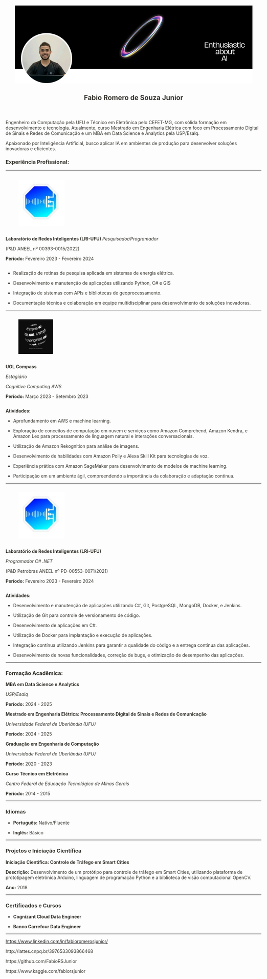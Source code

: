 <html><head><meta http-equiv="Content-Type" content="text/html; charset=utf-8"/><title>Fabio Romero de Souza Junior </title><style>
/* cspell:disable-file */
/* webkit printing magic: print all background colors */
html {
	-webkit-print-color-adjust: exact;
}
* {
	box-sizing: border-box;
	-webkit-print-color-adjust: exact;
}

html,
body {
	margin: 0;
	padding: 0;
}
@media only screen {
	body {
		margin: 2em auto;
		max-width: 900px;
		color: rgb(55, 53, 47);
	}
}

body {
	line-height: 1.5;
	white-space: pre-wrap;
}

a,
a.visited {
	color: inherit;
	text-decoration: underline;
}

.pdf-relative-link-path {
	font-size: 80%;
	color: #444;
}

h1,
h2,
h3 {
	letter-spacing: -0.01em;
	line-height: 1.2;
	font-weight: 600;
	margin-bottom: 0;
}

.page-title {
	font-size: 2.5rem;
	font-weight: 700;
	margin-top: 0;
	margin-bottom: 0.75em;
}

h1 {
	font-size: 1.875rem;
	margin-top: 1.875rem;
}

h2 {
	font-size: 1.5rem;
	margin-top: 1.5rem;
}

h3 {
	font-size: 1.25rem;
	margin-top: 1.25rem;
}

.source {
	border: 1px solid #ddd;
	border-radius: 3px;
	padding: 1.5em;
	word-break: break-all;
}

.callout {
	border-radius: 3px;
	padding: 1rem;
}

figure {
	margin: 1.25em 0;
	page-break-inside: avoid;
}

figcaption {
	opacity: 0.5;
	font-size: 85%;
	margin-top: 0.5em;
}

mark {
	background-color: transparent;
}

.indented {
	padding-left: 1.5em;
}

hr {
	background: transparent;
	display: block;
	width: 100%;
	height: 1px;
	visibility: visible;
	border: none;
	border-bottom: 1px solid rgba(55, 53, 47, 0.09);
}

img {
	max-width: 100%;
}

@media only print {
	img {
		max-height: 100vh;
		object-fit: contain;
	}
}

@page {
	margin: 1in;
}

.collection-content {
	font-size: 0.875rem;
}

.column-list {
	display: flex;
	justify-content: space-between;
}

.column {
	padding: 0 1em;
}

.column:first-child {
	padding-left: 0;
}

.column:last-child {
	padding-right: 0;
}

.table_of_contents-item {
	display: block;
	font-size: 0.875rem;
	line-height: 1.3;
	padding: 0.125rem;
}

.table_of_contents-indent-1 {
	margin-left: 1.5rem;
}

.table_of_contents-indent-2 {
	margin-left: 3rem;
}

.table_of_contents-indent-3 {
	margin-left: 4.5rem;
}

.table_of_contents-link {
	text-decoration: none;
	opacity: 0.7;
	border-bottom: 1px solid rgba(55, 53, 47, 0.18);
}

table,
th,
td {
	border: 1px solid rgba(55, 53, 47, 0.09);
	border-collapse: collapse;
}

table {
	border-left: none;
	border-right: none;
}

th,
td {
	font-weight: normal;
	padding: 0.25em 0.5em;
	line-height: 1.5;
	min-height: 1.5em;
	text-align: left;
}

th {
	color: rgba(55, 53, 47, 0.6);
}

ol,
ul {
	margin: 0;
	margin-block-start: 0.6em;
	margin-block-end: 0.6em;
}

li > ol:first-child,
li > ul:first-child {
	margin-block-start: 0.6em;
}

ul > li {
	list-style: disc;
}

ul.to-do-list {
	padding-inline-start: 0;
}

ul.to-do-list > li {
	list-style: none;
}

.to-do-children-checked {
	text-decoration: line-through;
	opacity: 0.375;
}

ul.toggle > li {
	list-style: none;
}

ul {
	padding-inline-start: 1.7em;
}

ul > li {
	padding-left: 0.1em;
}

ol {
	padding-inline-start: 1.6em;
}

ol > li {
	padding-left: 0.2em;
}

.mono ol {
	padding-inline-start: 2em;
}

.mono ol > li {
	text-indent: -0.4em;
}

.toggle {
	padding-inline-start: 0em;
	list-style-type: none;
}

/* Indent toggle children */
.toggle > li > details {
	padding-left: 1.7em;
}

.toggle > li > details > summary {
	margin-left: -1.1em;
}

.selected-value {
	display: inline-block;
	padding: 0 0.5em;
	background: rgba(206, 205, 202, 0.5);
	border-radius: 3px;
	margin-right: 0.5em;
	margin-top: 0.3em;
	margin-bottom: 0.3em;
	white-space: nowrap;
}

.collection-title {
	display: inline-block;
	margin-right: 1em;
}

.page-description {
    margin-bottom: 2em;
}

.simple-table {
	margin-top: 1em;
	font-size: 0.875rem;
	empty-cells: show;
}
.simple-table td {
	height: 29px;
	min-width: 120px;
}

.simple-table th {
	height: 29px;
	min-width: 120px;
}

.simple-table-header-color {
	background: rgb(247, 246, 243);
	color: black;
}
.simple-table-header {
	font-weight: 500;
}

time {
	opacity: 0.5;
}

.icon {
	display: inline-block;
	max-width: 1.2em;
	max-height: 1.2em;
	text-decoration: none;
	vertical-align: text-bottom;
	margin-right: 0.5em;
}

img.icon {
	border-radius: 3px;
}

.user-icon {
	width: 1.5em;
	height: 1.5em;
	border-radius: 100%;
	margin-right: 0.5rem;
}

.user-icon-inner {
	font-size: 0.8em;
}

.text-icon {
	border: 1px solid #000;
	text-align: center;
}

.page-cover-image {
	display: block;
	object-fit: cover;
	width: 100%;
	max-height: 30vh;
}

.page-header-icon {
	font-size: 3rem;
	margin-bottom: 1rem;
}

.page-header-icon-with-cover {
	margin-top: -0.72em;
	margin-left: 0.07em;
}

.page-header-icon img {
	border-radius: 3px;
}

.link-to-page {
	margin: 1em 0;
	padding: 0;
	border: none;
	font-weight: 500;
}

p > .user {
	opacity: 0.5;
}

td > .user,
td > time {
	white-space: nowrap;
}

input[type="checkbox"] {
	transform: scale(1.5);
	margin-right: 0.6em;
	vertical-align: middle;
}

p {
	margin-top: 0.5em;
	margin-bottom: 0.5em;
}

.image {
	border: none;
	margin: 1.5em 0;
	padding: 0;
	border-radius: 0;
	text-align: center;
}

.code,
code {
	background: rgba(135, 131, 120, 0.15);
	border-radius: 3px;
	padding: 0.2em 0.4em;
	border-radius: 3px;
	font-size: 85%;
	tab-size: 2;
}

code {
	color: #eb5757;
}

.code {
	padding: 1.5em 1em;
}

.code-wrap {
	white-space: pre-wrap;
	word-break: break-all;
}

.code > code {
	background: none;
	padding: 0;
	font-size: 100%;
	color: inherit;
}

blockquote {
	font-size: 1.25em;
	margin: 1em 0;
	padding-left: 1em;
	border-left: 3px solid rgb(55, 53, 47);
}

.bookmark {
	text-decoration: none;
	max-height: 8em;
	padding: 0;
	display: flex;
	width: 100%;
	align-items: stretch;
}

.bookmark-title {
	font-size: 0.85em;
	overflow: hidden;
	text-overflow: ellipsis;
	height: 1.75em;
	white-space: nowrap;
}

.bookmark-text {
	display: flex;
	flex-direction: column;
}

.bookmark-info {
	flex: 4 1 180px;
	padding: 12px 14px 14px;
	display: flex;
	flex-direction: column;
	justify-content: space-between;
}

.bookmark-image {
	width: 33%;
	flex: 1 1 180px;
	display: block;
	position: relative;
	object-fit: cover;
	border-radius: 1px;
}

.bookmark-description {
	color: rgba(55, 53, 47, 0.6);
	font-size: 0.75em;
	overflow: hidden;
	max-height: 4.5em;
	word-break: break-word;
}

.bookmark-href {
	font-size: 0.75em;
	margin-top: 0.25em;
}

.sans { font-family: ui-sans-serif, -apple-system, BlinkMacSystemFont, "Segoe UI Variable Display", "Segoe UI", Helvetica, "Apple Color Emoji", Arial, sans-serif, "Segoe UI Emoji", "Segoe UI Symbol"; }
.code { font-family: "SFMono-Regular", Menlo, Consolas, "PT Mono", "Liberation Mono", Courier, monospace; }
.serif { font-family: Lyon-Text, Georgia, ui-serif, serif; }
.mono { font-family: iawriter-mono, Nitti, Menlo, Courier, monospace; }
.pdf .sans { font-family: Inter, ui-sans-serif, -apple-system, BlinkMacSystemFont, "Segoe UI Variable Display", "Segoe UI", Helvetica, "Apple Color Emoji", Arial, sans-serif, "Segoe UI Emoji", "Segoe UI Symbol", 'Twemoji', 'Noto Color Emoji', 'Noto Sans CJK JP'; }
.pdf:lang(zh-CN) .sans { font-family: Inter, ui-sans-serif, -apple-system, BlinkMacSystemFont, "Segoe UI Variable Display", "Segoe UI", Helvetica, "Apple Color Emoji", Arial, sans-serif, "Segoe UI Emoji", "Segoe UI Symbol", 'Twemoji', 'Noto Color Emoji', 'Noto Sans CJK SC'; }
.pdf:lang(zh-TW) .sans { font-family: Inter, ui-sans-serif, -apple-system, BlinkMacSystemFont, "Segoe UI Variable Display", "Segoe UI", Helvetica, "Apple Color Emoji", Arial, sans-serif, "Segoe UI Emoji", "Segoe UI Symbol", 'Twemoji', 'Noto Color Emoji', 'Noto Sans CJK TC'; }
.pdf:lang(ko-KR) .sans { font-family: Inter, ui-sans-serif, -apple-system, BlinkMacSystemFont, "Segoe UI Variable Display", "Segoe UI", Helvetica, "Apple Color Emoji", Arial, sans-serif, "Segoe UI Emoji", "Segoe UI Symbol", 'Twemoji', 'Noto Color Emoji', 'Noto Sans CJK KR'; }
.pdf .code { font-family: Source Code Pro, "SFMono-Regular", Menlo, Consolas, "PT Mono", "Liberation Mono", Courier, monospace, 'Twemoji', 'Noto Color Emoji', 'Noto Sans Mono CJK JP'; }
.pdf:lang(zh-CN) .code { font-family: Source Code Pro, "SFMono-Regular", Menlo, Consolas, "PT Mono", "Liberation Mono", Courier, monospace, 'Twemoji', 'Noto Color Emoji', 'Noto Sans Mono CJK SC'; }
.pdf:lang(zh-TW) .code { font-family: Source Code Pro, "SFMono-Regular", Menlo, Consolas, "PT Mono", "Liberation Mono", Courier, monospace, 'Twemoji', 'Noto Color Emoji', 'Noto Sans Mono CJK TC'; }
.pdf:lang(ko-KR) .code { font-family: Source Code Pro, "SFMono-Regular", Menlo, Consolas, "PT Mono", "Liberation Mono", Courier, monospace, 'Twemoji', 'Noto Color Emoji', 'Noto Sans Mono CJK KR'; }
.pdf .serif { font-family: PT Serif, Lyon-Text, Georgia, ui-serif, serif, 'Twemoji', 'Noto Color Emoji', 'Noto Serif CJK JP'; }
.pdf:lang(zh-CN) .serif { font-family: PT Serif, Lyon-Text, Georgia, ui-serif, serif, 'Twemoji', 'Noto Color Emoji', 'Noto Serif CJK SC'; }
.pdf:lang(zh-TW) .serif { font-family: PT Serif, Lyon-Text, Georgia, ui-serif, serif, 'Twemoji', 'Noto Color Emoji', 'Noto Serif CJK TC'; }
.pdf:lang(ko-KR) .serif { font-family: PT Serif, Lyon-Text, Georgia, ui-serif, serif, 'Twemoji', 'Noto Color Emoji', 'Noto Serif CJK KR'; }
.pdf .mono { font-family: PT Mono, iawriter-mono, Nitti, Menlo, Courier, monospace, 'Twemoji', 'Noto Color Emoji', 'Noto Sans Mono CJK JP'; }
.pdf:lang(zh-CN) .mono { font-family: PT Mono, iawriter-mono, Nitti, Menlo, Courier, monospace, 'Twemoji', 'Noto Color Emoji', 'Noto Sans Mono CJK SC'; }
.pdf:lang(zh-TW) .mono { font-family: PT Mono, iawriter-mono, Nitti, Menlo, Courier, monospace, 'Twemoji', 'Noto Color Emoji', 'Noto Sans Mono CJK TC'; }
.pdf:lang(ko-KR) .mono { font-family: PT Mono, iawriter-mono, Nitti, Menlo, Courier, monospace, 'Twemoji', 'Noto Color Emoji', 'Noto Sans Mono CJK KR'; }
.highlight-default {
	color: rgba(55, 53, 47, 1);
}
.highlight-gray {
	color: rgba(120, 119, 116, 1);
	fill: rgba(120, 119, 116, 1);
}
.highlight-brown {
	color: rgba(159, 107, 83, 1);
	fill: rgba(159, 107, 83, 1);
}
.highlight-orange {
	color: rgba(217, 115, 13, 1);
	fill: rgba(217, 115, 13, 1);
}
.highlight-yellow {
	color: rgba(203, 145, 47, 1);
	fill: rgba(203, 145, 47, 1);
}
.highlight-teal {
	color: rgba(68, 131, 97, 1);
	fill: rgba(68, 131, 97, 1);
}
.highlight-blue {
	color: rgba(51, 126, 169, 1);
	fill: rgba(51, 126, 169, 1);
}
.highlight-purple {
	color: rgba(144, 101, 176, 1);
	fill: rgba(144, 101, 176, 1);
}
.highlight-pink {
	color: rgba(193, 76, 138, 1);
	fill: rgba(193, 76, 138, 1);
}
.highlight-red {
	color: rgba(212, 76, 71, 1);
	fill: rgba(212, 76, 71, 1);
}
.highlight-default_background {
	color: rgba(55, 53, 47, 1);
}
.highlight-gray_background {
	background: rgba(241, 241, 239, 1);
}
.highlight-brown_background {
	background: rgba(244, 238, 238, 1);
}
.highlight-orange_background {
	background: rgba(251, 236, 221, 1);
}
.highlight-yellow_background {
	background: rgba(251, 243, 219, 1);
}
.highlight-teal_background {
	background: rgba(237, 243, 236, 1);
}
.highlight-blue_background {
	background: rgba(231, 243, 248, 1);
}
.highlight-purple_background {
	background: rgba(244, 240, 247, 0.8);
}
.highlight-pink_background {
	background: rgba(249, 238, 243, 0.8);
}
.highlight-red_background {
	background: rgba(253, 235, 236, 1);
}
.block-color-default {
	color: inherit;
	fill: inherit;
}
.block-color-gray {
	color: rgba(120, 119, 116, 1);
	fill: rgba(120, 119, 116, 1);
}
.block-color-brown {
	color: rgba(159, 107, 83, 1);
	fill: rgba(159, 107, 83, 1);
}
.block-color-orange {
	color: rgba(217, 115, 13, 1);
	fill: rgba(217, 115, 13, 1);
}
.block-color-yellow {
	color: rgba(203, 145, 47, 1);
	fill: rgba(203, 145, 47, 1);
}
.block-color-teal {
	color: rgba(68, 131, 97, 1);
	fill: rgba(68, 131, 97, 1);
}
.block-color-blue {
	color: rgba(51, 126, 169, 1);
	fill: rgba(51, 126, 169, 1);
}
.block-color-purple {
	color: rgba(144, 101, 176, 1);
	fill: rgba(144, 101, 176, 1);
}
.block-color-pink {
	color: rgba(193, 76, 138, 1);
	fill: rgba(193, 76, 138, 1);
}
.block-color-red {
	color: rgba(212, 76, 71, 1);
	fill: rgba(212, 76, 71, 1);
}
.block-color-default_background {
	color: inherit;
	fill: inherit;
}
.block-color-gray_background {
	background: rgba(241, 241, 239, 1);
}
.block-color-brown_background {
	background: rgba(244, 238, 238, 1);
}
.block-color-orange_background {
	background: rgba(251, 236, 221, 1);
}
.block-color-yellow_background {
	background: rgba(251, 243, 219, 1);
}
.block-color-teal_background {
	background: rgba(237, 243, 236, 1);
}
.block-color-blue_background {
	background: rgba(231, 243, 248, 1);
}
.block-color-purple_background {
	background: rgba(244, 240, 247, 0.8);
}
.block-color-pink_background {
	background: rgba(249, 238, 243, 0.8);
}
.block-color-red_background {
	background: rgba(253, 235, 236, 1);
}
.select-value-color-uiBlue { background-color: rgba(35, 131, 226, .07); }
.select-value-color-pink { background-color: rgba(245, 224, 233, 1); }
.select-value-color-purple { background-color: rgba(232, 222, 238, 1); }
.select-value-color-green { background-color: rgba(219, 237, 219, 1); }
.select-value-color-gray { background-color: rgba(227, 226, 224, 1); }
.select-value-color-transparentGray { background-color: rgba(227, 226, 224, 0); }
.select-value-color-translucentGray { background-color: rgba(0, 0, 0, 0.06); }
.select-value-color-orange { background-color: rgba(250, 222, 201, 1); }
.select-value-color-brown { background-color: rgba(238, 224, 218, 1); }
.select-value-color-red { background-color: rgba(255, 226, 221, 1); }
.select-value-color-yellow { background-color: rgba(253, 236, 200, 1); }
.select-value-color-blue { background-color: rgba(211, 229, 239, 1); }
.select-value-color-pageGlass { background-color: undefined; }
.select-value-color-washGlass { background-color: undefined; }

.checkbox {
	display: inline-flex;
	vertical-align: text-bottom;
	width: 16;
	height: 16;
	background-size: 16px;
	margin-left: 2px;
	margin-right: 5px;
}

.checkbox-on {
	background-image: url("data:image/svg+xml;charset=UTF-8,%3Csvg%20width%3D%2216%22%20height%3D%2216%22%20viewBox%3D%220%200%2016%2016%22%20fill%3D%22none%22%20xmlns%3D%22http%3A%2F%2Fwww.w3.org%2F2000%2Fsvg%22%3E%0A%3Crect%20width%3D%2216%22%20height%3D%2216%22%20fill%3D%22%2358A9D7%22%2F%3E%0A%3Cpath%20d%3D%22M6.71429%2012.2852L14%204.9995L12.7143%203.71436L6.71429%209.71378L3.28571%206.2831L2%207.57092L6.71429%2012.2852Z%22%20fill%3D%22white%22%2F%3E%0A%3C%2Fsvg%3E");
}

.checkbox-off {
	background-image: url("data:image/svg+xml;charset=UTF-8,%3Csvg%20width%3D%2216%22%20height%3D%2216%22%20viewBox%3D%220%200%2016%2016%22%20fill%3D%22none%22%20xmlns%3D%22http%3A%2F%2Fwww.w3.org%2F2000%2Fsvg%22%3E%0A%3Crect%20x%3D%220.75%22%20y%3D%220.75%22%20width%3D%2214.5%22%20height%3D%2214.5%22%20fill%3D%22white%22%20stroke%3D%22%2336352F%22%20stroke-width%3D%221.5%22%2F%3E%0A%3C%2Fsvg%3E");
}
	
</style></head><body><article id="12668f86-1da4-80de-9450-c7152f50650e" class="page sans"><header><img class="page-cover-image" src="image_(3).png" style="object-position:center 78.07%"/><h1 class="page-title">Fabio Romero de Souza Junior </h1><p class="page-description"></p></header><div class="page-body"><p id="12668f86-1da4-809e-877c-f412389cb76e" class="">
</p><p id="12668f86-1da4-80c8-b1f8-f42546579be3" class="">Engenheiro da Computação pela UFU e Técnico em Eletrônica pelo CEFET-MG, com sólida formação em desenvolvimento e tecnologia. Atualmente, curso Mestrado em Engenharia Elétrica com foco em Processamento Digital de Sinais e Redes de Comunicação e um MBA em Data Science e Analytics pela USP/Esalq. </p><p id="12668f86-1da4-80ab-819d-ffdea15e8e96" class="">Apaixonado por Inteligência Artificial, busco aplicar IA em ambientes de produção para desenvolver soluções inovadoras e eficientes.</p><p id="12668f86-1da4-80de-a74b-f71f6353376a" class="">
</p><h3 id="12668f86-1da4-8089-b99f-ec358635caa4" class=""><strong>Experiência Profissional: </strong></h3><hr id="12668f86-1da4-80e9-9102-dced84fc53d0"/><div id="12668f86-1da4-8005-bfa2-f9c7f93884de" class="column-list"><div id="12668f86-1da4-808d-9f62-d48c4d131a3e" style="width:31.25%" class="column"><figure id="12668f86-1da4-80f3-9617-cadcd8ad7f70" class="image"><a href="image.png"><img style="width:144px" src="image.png"/></a></figure></div><div id="12668f86-1da4-807d-9199-d3e76de912d1" style="width:68.75%" class="column"><p id="12668f86-1da4-80ee-b885-edb22fa9409a" class=""><strong>Laboratório de Redes Inteligentes (LRI-UFU) </strong><em>Pesquisador/Programador </em></p><p id="12668f86-1da4-80a2-ba37-f0ba152a64f5" class="">(P&amp;D ANEEL nº 00393-0015/2022)</p><p id="12668f86-1da4-8002-a774-cd2d7d455520" class=""><strong>Período:</strong> Fevereiro 2023 - Fevereiro 2024</p></div></div><ul id="12668f86-1da4-804b-a6c7-d4a02d5029a6" class="bulleted-list"><li style="list-style-type:disc">Realização de rotinas de pesquisa aplicada em sistemas de energia elétrica.</li></ul><ul id="12668f86-1da4-80b6-ac60-c40f9f3da668" class="bulleted-list"><li style="list-style-type:disc">Desenvolvimento e manutenção de aplicações utilizando Python, C# e GIS</li></ul><ul id="12668f86-1da4-805b-93d0-fe1efb8fca08" class="bulleted-list"><li style="list-style-type:disc">Integração de sistemas com APIs e bibliotecas de geoprocessamento.</li></ul><ul id="12668f86-1da4-806a-8fd7-e9b821403f1f" class="bulleted-list"><li style="list-style-type:disc">Documentação técnica e colaboração em equipe multidisciplinar para desenvolvimento de soluções inovadoras.</li></ul><p id="12668f86-1da4-80fc-9055-c655273a648e" class="">
</p><hr id="12668f86-1da4-80c1-9158-e7b16be2c129"/><div id="12668f86-1da4-8010-a056-f4d80661e3f6" class="column-list"><div id="12668f86-1da4-80fe-9038-ecd6b41bd31b" style="width:31.25%" class="column"><figure id="12668f86-1da4-80d8-b2ce-ee1aab3bf7ce" class="image"><a href="image%201.png"><img style="width:108px" src="image%201.png"/></a></figure></div><div id="12668f86-1da4-8008-8381-c8028f424f93" style="width:68.75%" class="column"><p id="12668f86-1da4-80f9-906e-f375e8f0245d" class=""><strong>UOL Compass </strong></p><p id="12668f86-1da4-80a0-8d3b-db5d34fea8cd" class=""><em>Estagiário</em></p><p id="12668f86-1da4-8063-aebe-c57f9f733009" class=""><em>Cognitive Computing AWS </em></p><p id="12668f86-1da4-8069-be04-f3ba9ae90686" class=""><strong>Período:</strong> Março 2023 - Setembro 2023</p></div></div><p id="12668f86-1da4-8005-9398-f82d61422d9c" class=""><strong>Atividades:</strong></p><ul id="12668f86-1da4-808f-8276-c34c0baead2d" class="bulleted-list"><li style="list-style-type:disc">Aprofundamento em AWS e machine learning.</li></ul><ul id="12668f86-1da4-80b0-bb01-f1c57c1af02d" class="bulleted-list"><li style="list-style-type:disc">Exploração de conceitos de computação em nuvem e serviços como Amazon Comprehend, Amazon Kendra, e Amazon Lex para processamento de linguagem natural e interações conversacionais.</li></ul><ul id="12668f86-1da4-80b1-a3d7-ce4b7edc5cfb" class="bulleted-list"><li style="list-style-type:disc">Utilização de Amazon Rekognition para análise de imagens.</li></ul><ul id="12668f86-1da4-807f-9470-e7fca043d438" class="bulleted-list"><li style="list-style-type:disc">Desenvolvimento de habilidades com Amazon Polly e Alexa Skill Kit para tecnologias de voz.</li></ul><ul id="12668f86-1da4-8026-b8ec-c03bd293061f" class="bulleted-list"><li style="list-style-type:disc">Experiência prática com Amazon SageMaker para desenvolvimento de modelos de machine learning.</li></ul><ul id="12668f86-1da4-809d-b68d-e7513332b403" class="bulleted-list"><li style="list-style-type:disc">Participação em um ambiente ágil, compreendendo a importância da colaboração e adaptação contínua.</li></ul><hr id="12668f86-1da4-8037-a549-f2b1cacaf951"/><div id="12668f86-1da4-80a8-85cd-efcd1d87c608" class="column-list"><div id="12668f86-1da4-80f2-97f7-e234c4106144" style="width:31.25%" class="column"><figure id="12668f86-1da4-8084-adcf-f233c4c820c8" class="image"><a href="image.png"><img style="width:144px" src="image.png"/></a></figure></div><div id="12668f86-1da4-8083-bff6-c3ba0225548f" style="width:68.75%" class="column"><p id="12668f86-1da4-808d-8944-e0a47cd31101" class=""><strong>Laboratório de Redes Inteligentes (LRI-UFU)</strong></p><p id="12668f86-1da4-8047-bf38-c72f32855deb" class=""><em>Programador C# .NET </em></p><p id="12668f86-1da4-80ac-85e2-d419ec52365a" class="">(P&amp;D Petrobras ANEEL nº PD-00553-0071/2021)</p><p id="12668f86-1da4-8023-af42-fb6c8c33fe4a" class=""><strong>Período:</strong> Fevereiro 2023 - Fevereiro 2024</p><p id="12668f86-1da4-8034-8949-f0a8ee4f3952" class="">
</p></div></div><p id="12668f86-1da4-80aa-9189-c8683f8e13d2" class=""><strong>Atividades:</strong></p><ul id="12668f86-1da4-80f0-a59b-c60e45764450" class="bulleted-list"><li style="list-style-type:disc">Desenvolvimento e manutenção de aplicações utilizando C#, Git, PostgreSQL, MongoDB, Docker, e Jenkins.</li></ul><ul id="12668f86-1da4-80de-a2a8-e24628b82c7d" class="bulleted-list"><li style="list-style-type:disc">Utilização de Git para controle de versionamento de código.</li></ul><ul id="12668f86-1da4-8032-ad0e-d7138f195b36" class="bulleted-list"><li style="list-style-type:disc">Desenvolvimento de aplicações em C#.</li></ul><ul id="12668f86-1da4-808a-93ec-d6becd38ecb7" class="bulleted-list"><li style="list-style-type:disc">Utilização de Docker para implantação e execução de aplicações.</li></ul><ul id="12668f86-1da4-8009-adbf-c423293d6319" class="bulleted-list"><li style="list-style-type:disc">Integração contínua utilizando Jenkins para garantir a qualidade do código e a entrega contínua das aplicações.</li></ul><ul id="12668f86-1da4-80dc-b9c4-d1dd7d978574" class="bulleted-list"><li style="list-style-type:disc">Desenvolvimento de novas funcionalidades, correção de bugs, e otimização de desempenho das aplicações.</li></ul><hr id="12668f86-1da4-8099-9ac0-d90c3949d838"/><p id="12668f86-1da4-802d-bb72-ec61fee7a6e4" class="">
</p><h3 id="12668f86-1da4-80f0-85ce-eb815a8b4c3e" class=""><strong>Formação Acadêmica:</strong></h3><p id="12668f86-1da4-80b4-bf07-eae13625dabc" class=""><strong> </strong></p><p id="12668f86-1da4-8008-b1db-e0de86605f67" class=""><strong>MBA em Data Science e Analytics</strong></p><p id="12668f86-1da4-80d2-877a-e8f34a7e5d6a" class=""><em>USP/Esalq</em></p><p id="12668f86-1da4-8037-995e-f4288a12fdcf" class=""><strong>Período:</strong> 2024 - 2025</p><p id="12668f86-1da4-8030-985d-ed13f6b7ae9c" class="">
</p><p id="12668f86-1da4-803c-b0c4-d7258f684b1e" class=""><strong>Mestrado em Engenharia Elétrica: Processamento Digital de Sinais e Redes de Comunicação</strong></p><p id="12668f86-1da4-8016-8ee0-deec687f7d48" class=""><em>Universidade Federal de Uberlândia (UFU)</em></p><p id="12668f86-1da4-8061-b827-d2459667410d" class=""><strong>Período:</strong> 2024 - 2025</p><p id="12668f86-1da4-80d2-babd-e688625a6e56" class="">
</p><p id="12668f86-1da4-803d-b2a9-d5bb69111cd1" class=""><strong>Graduação em Engenharia de Computação</strong></p><p id="12668f86-1da4-804c-9806-dddd80749fec" class=""><em>Universidade Federal de Uberlândia (UFU)</em></p><p id="12668f86-1da4-8088-9eed-d1959573e138" class=""><strong>Período:</strong> 2020 - 2023</p><p id="12668f86-1da4-801c-8670-cdcb33fb4119" class="">
</p><p id="12668f86-1da4-80f1-b2c6-d695c58bc12c" class=""><strong>Curso Técnico em Eletrônica</strong></p><p id="12668f86-1da4-80c5-89e0-e2563259452e" class=""><em>Centro Federal de Educação Tecnológica de Minas Gerais</em></p><p id="12668f86-1da4-8089-a53a-d63ea28e78b1" class=""><strong>Período:</strong> 2014 - 2015</p><hr id="12668f86-1da4-8071-a36e-e75e9efa037e"/><h3 id="12668f86-1da4-801e-97ea-f1273fe1fa56" class=""><strong>Idiomas</strong></h3><ul id="12668f86-1da4-80a2-a2ca-c93ff6e606bc" class="bulleted-list"><li style="list-style-type:disc"><strong>Português:</strong> Nativo/Fluente</li></ul><ul id="12668f86-1da4-8034-8dd5-d55a86bb6a10" class="bulleted-list"><li style="list-style-type:disc"><strong>Inglês:</strong> Básico</li></ul><hr id="12668f86-1da4-80c4-819b-ec2294d7e2b7"/><h3 id="12668f86-1da4-80cc-a402-fa86af5551ef" class=""><strong>Projetos e Iniciação Científica</strong></h3><p id="12668f86-1da4-80d3-abf8-e7e336f75e5c" class=""><strong>Iniciação Científica: Controle de Tráfego em Smart Cities</strong></p><p id="12668f86-1da4-802e-9334-e2b6d05b10e0" class=""><strong>Descrição:</strong> Desenvolvimento de um protótipo para controle de tráfego em Smart Cities, utilizando plataforma de prototipagem eletrônica Arduino, linguagem de programação Python e a biblioteca de visão computacional OpenCV.</p><p id="12668f86-1da4-803b-a802-c568414c1a74" class=""><strong>Ano:</strong> 2018</p><hr id="12668f86-1da4-8016-893f-e1d50a404f5c"/><h3 id="12668f86-1da4-804c-b787-f2920a78ff86" class=""><strong>Certificados e Cursos</strong></h3><ul id="12668f86-1da4-8083-bfce-c95bb177b1ac" class="bulleted-list"><li style="list-style-type:disc"><strong>Cognizant Cloud Data Engineer</strong></li></ul><ul id="12668f86-1da4-80e2-ba26-ce04e7006a4b" class="bulleted-list"><li style="list-style-type:disc"><strong>Banco Carrefour Data Engineer</strong></li></ul><hr id="12668f86-1da4-8071-bc65-cdedf35cf9d7"/><p id="12668f86-1da4-80f8-970d-c53d9967c510" class="">
</p><p id="12668f86-1da4-8016-bf28-ff973e580dd0" class="">
</p><p id="12668f86-1da4-8085-9737-f0235d22434e" class=""><a href="https://www.linkedin.com/in/fabioromerosjunior/">https://www.linkedin.com/in/fabioromerosjunior/</a> </p><p id="12668f86-1da4-80e3-9a02-c0aaab359a1b" class="">http://lattes.cnpq.br/3976533093866468</p><p id="12668f86-1da4-8086-803f-de1750db563c" class="">https://github.com/FabioRSJunior</p><p id="12668f86-1da4-80ce-b8d9-cf1c2f51b1f7" class="">https://www.kaggle.com/fabiorsjunior</p><p id="12668f86-1da4-80fb-891e-c256dff5f0bc" class="">
</p></div></article><span class="sans" style="font-size:14px;padding-top:2em"></span></body></html>